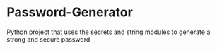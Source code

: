 # Password-Generator

Python project that uses the secrets and string modules to generate a strong and secure password
